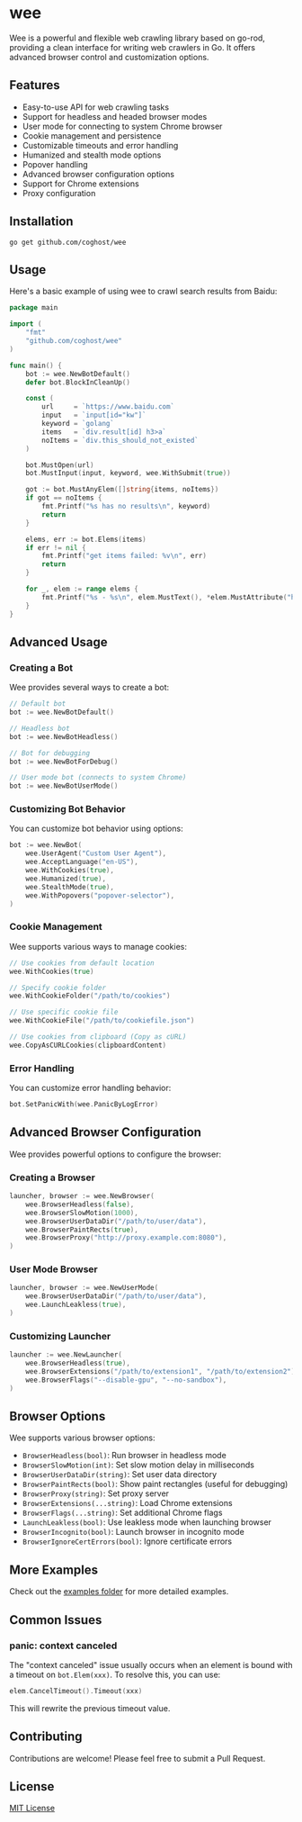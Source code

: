 # wee

Wee is a powerful and flexible web crawling library based on go-rod, providing a clean interface for writing web crawlers in Go. It offers advanced browser control and customization options.

## Features

- Easy-to-use API for web crawling tasks
- Support for headless and headed browser modes
- User mode for connecting to system Chrome browser
- Cookie management and persistence
- Customizable timeouts and error handling
- Humanized and stealth mode options
- Popover handling
- Advanced browser configuration options
- Support for Chrome extensions
- Proxy configuration

## Installation

```
go get github.com/coghost/wee
```

## Usage

Here's a basic example of using wee to crawl search results from Baidu:

```go
package main

import (
	"fmt"
	"github.com/coghost/wee"
)

func main() {
	bot := wee.NewBotDefault()
	defer bot.BlockInCleanUp()

	const (
		url     = `https://www.baidu.com`
		input   = `input[id="kw"]`
		keyword = `golang`
		items   = `div.result[id] h3>a`
		noItems = `div.this_should_not_existed`
	)

	bot.MustOpen(url)
	bot.MustInput(input, keyword, wee.WithSubmit(true))

	got := bot.MustAnyElem([]string{items, noItems})
	if got == noItems {
		fmt.Printf("%s has no results\n", keyword)
		return
	}

	elems, err := bot.Elems(items)
	if err != nil {
		fmt.Printf("get items failed: %v\n", err)
		return
	}

	for _, elem := range elems {
		fmt.Printf("%s - %s\n", elem.MustText(), *elem.MustAttribute("href"))
	}
}
```

## Advanced Usage

### Creating a Bot

Wee provides several ways to create a bot:

```go
// Default bot
bot := wee.NewBotDefault()

// Headless bot
bot := wee.NewBotHeadless()

// Bot for debugging
bot := wee.NewBotForDebug()

// User mode bot (connects to system Chrome)
bot := wee.NewBotUserMode()
```

### Customizing Bot Behavior

You can customize bot behavior using options:

```go
bot := wee.NewBot(
    wee.UserAgent("Custom User Agent"),
    wee.AcceptLanguage("en-US"),
    wee.WithCookies(true),
    wee.Humanized(true),
    wee.StealthMode(true),
    wee.WithPopovers("popover-selector"),
)
```

### Cookie Management

Wee supports various ways to manage cookies:

```go
// Use cookies from default location
wee.WithCookies(true)

// Specify cookie folder
wee.WithCookieFolder("/path/to/cookies")

// Use specific cookie file
wee.WithCookieFile("/path/to/cookiefile.json")

// Use cookies from clipboard (Copy as cURL)
wee.CopyAsCURLCookies(clipboardContent)
```

### Error Handling

You can customize error handling behavior:

```go
bot.SetPanicWith(wee.PanicByLogError)
```

## Advanced Browser Configuration

Wee provides powerful options to configure the browser:

### Creating a Browser

```go
launcher, browser := wee.NewBrowser(
    wee.BrowserHeadless(false),
    wee.BrowserSlowMotion(1000),
    wee.BrowserUserDataDir("/path/to/user/data"),
    wee.BrowserPaintRects(true),
    wee.BrowserProxy("http://proxy.example.com:8080"),
)
```

### User Mode Browser

```go
launcher, browser := wee.NewUserMode(
    wee.BrowserUserDataDir("/path/to/user/data"),
    wee.LaunchLeakless(true),
)
```

### Customizing Launcher

```go
launcher := wee.NewLauncher(
    wee.BrowserHeadless(true),
    wee.BrowserExtensions("/path/to/extension1", "/path/to/extension2"),
    wee.BrowserFlags("--disable-gpu", "--no-sandbox"),
)
```

## Browser Options

Wee supports various browser options:

- `BrowserHeadless(bool)`: Run browser in headless mode
- `BrowserSlowMotion(int)`: Set slow motion delay in milliseconds
- `BrowserUserDataDir(string)`: Set user data directory
- `BrowserPaintRects(bool)`: Show paint rectangles (useful for debugging)
- `BrowserProxy(string)`: Set proxy server
- `BrowserExtensions(...string)`: Load Chrome extensions
- `BrowserFlags(...string)`: Set additional Chrome flags
- `LaunchLeakless(bool)`: Use leakless mode when launching browser
- `BrowserIncognito(bool)`: Launch browser in incognito mode
- `BrowserIgnoreCertErrors(bool)`: Ignore certificate errors

## More Examples

Check out the [examples folder](https://github.com/coghost/wee/tree/main/examples) for more detailed examples.

## Common Issues

### panic: context canceled

The "context canceled" issue usually occurs when an element is bound with a timeout on `bot.Elem(xxx)`. To resolve this, you can use:

```go
elem.CancelTimeout().Timeout(xxx)
```

This will rewrite the previous timeout value.

## Contributing

Contributions are welcome! Please feel free to submit a Pull Request.

## License

[MIT License](LICENSE)
